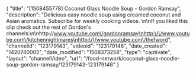 {
    "title": "[1508455778] Coconut Glass Noodle Soup - Gordon Ramsay",
    "description": "Delicious easy noodle soup using creamed coconut and Asian aromatics. Subscribe for weekly cooking videos. \n\nIf you liked this clip check out the rest of Gordon's channels:\n\nhttp:\/\/www.youtube.com\/gordonramsay\nhttp:\/\/www.youtube.com\/kitchennightmares\nhttp:\/\/www.youtube.com\/thefword",
    "channelid": "123179143",
    "videoid": "123179148",
    "date_created": "1420740005",
    "date_modified": "1508373258",
    "type": "captivate",
    "layout": "channelVideo",
    "url": "\/food-network\/coconut-glass-noodle-soup-gordon-ramsay\/123179143-123179148"
}